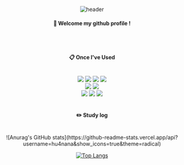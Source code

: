 <div align="center"> 

![header](https://capsule-render.vercel.app/api?type=cylinder&color=000000&height=150&section=header&text=hu4nana&fontColor=ffffff&fontSize=70&animation=fadeIn&fontAlignY=55&desc=%20&descAlignY=62&descAlign=62)
  
####  :wave: Welcome my github profile !

  
 <br/>
 <br/>
  
####  :clipboard: Once I've Used 
  
 <br/>
  
<img src="https://img.shields.io/badge/c-A8B9CC?style=for-the-badge&logo=C&logoColor=white">
<img src="https://img.shields.io/badge/cplusplus-00599C?style=for-the-badge&logo=cplusplus&logoColor=black">
<img src="https://img.shields.io/badge/C Sharp-512BD4?style=for-the-badge&logo=C Sharp&logoColor=white">
<img src="https://img.shields.io/badge/Python-3776AB?style=for-the-badge&logo=Python&logoColor=white">
<br/>
<img src="https://img.shields.io/badge/unity-000000?style=for-the-badge&logo=unity&logoColor=white">
<img src="https://img.shields.io/badge/gamemaker-000000?style=for-the-badge&logo=gamemaker&logoColor=white">
<br/>
 <img src="https://img.shields.io/badge/github-181717?style=for-the-badge&logo=github&logoColor=white">
<img src="https://img.shields.io/badge/slack-4A154B?style=for-the-badge&logo=slack&logoColor=white">
<img src="https://img.shields.io/badge/notion-000000?style=for-the-badge&logo=notion&logoColor=white">
   <br/>
   <br/>
 
#### :pencil2: Study log
 
  <br/>
![Anurag's GitHub stats](https://github-readme-stats.vercel.app/api?username=hu4nana&show_icons=true&theme=radical)
  
  [![Top Langs](https://github-readme-stats.vercel.app/api/top-langs/?username=hu4nana)](https://github.com/anuraghazra/github-readme-stats)
</div>

